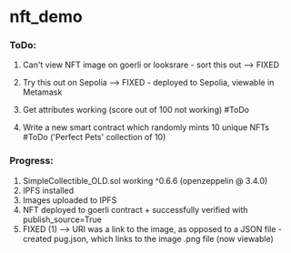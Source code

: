 # nft_demo


### ToDo:

1. Can't view NFT image on goerli or looksrare - sort this out
  --> FIXED

2. Try this out on Sepolia 
  --> FIXED - deployed to Sepolia, viewable in Metamask

3. Get attributes working (score out of 100 not working)           #ToDo

4. Write a new smart contract which randomly mints 10 unique NFTs  #ToDo
    ('Perfect Pets' collection of 10)


### Progress:

1. SimpleCollectible_OLD.sol working ^0.6.6 (openzeppelin @ 3.4.0)
2. IPFS installed
3. Images uploaded to IPFS
4. NFT deployed to goerli contract + successfully verified with publish_source=True
5. FIXED (1)  -->  URI was a link to the image, as opposed to a JSON file  - created pug.json, which links to the image .png file (now viewable)

